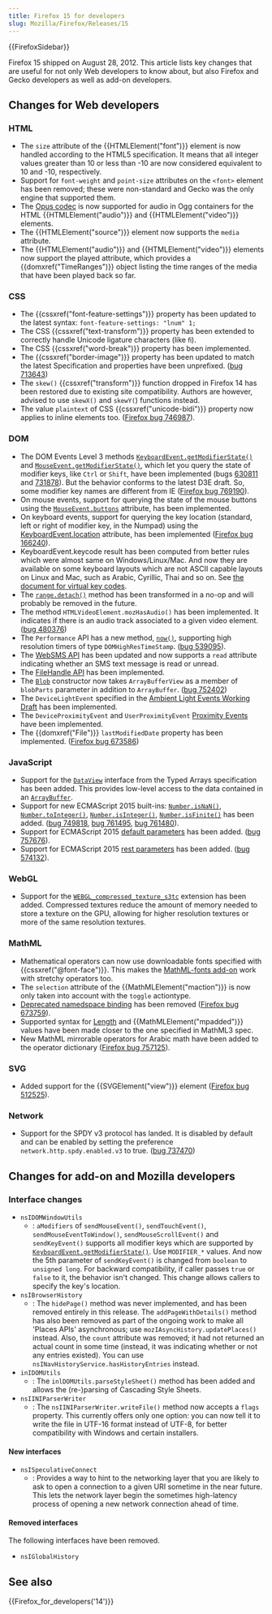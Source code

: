 ```yaml
---
title: Firefox 15 for developers
slug: Mozilla/Firefox/Releases/15
---
```


{{FirefoxSidebar}}

Firefox 15 shipped on August 28, 2012. This article lists key changes that are useful for not only Web developers to know about, but also Firefox and Gecko developers as well as add-on developers.

## Changes for Web developers

### HTML

- The `size` attribute of the {{HTMLElement("font")}} element is now handled according to the HTML5 specification. It means that all integer values greater than 10 or less than -10 are now considered equivalent to 10 and -10, respectively.
- Support for `font-weight` and `point-size` attributes on the `<font>` element has been removed; these were non-standard and Gecko was the only engine that supported them.
- The [Opus codec](https://www.opus-codec.org/) is now supported for audio in Ogg containers for the HTML {{HTMLElement("audio")}} and {{HTMLElement("video")}} elements.
- The {{HTMLElement("source")}} element now supports the `media` attribute.
- The {{HTMLElement("audio")}} and {{HTMLElement("video")}} elements now support the played attribute, which provides a {{domxref("TimeRanges")}} object listing the time ranges of the media that have been played back so far.

### CSS

- The {{cssxref("font-feature-settings")}} property has been updated to the latest syntax: `font-feature-settings: "lnum" 1;`
- The CSS {{cssxref("text-transform")}} property has been extended to correctly handle Unicode ligature characters (like `ﬁ`).
- The CSS {{cssxref("word-break")}} property has been implemented.
- The {{cssxref("border-image")}} property has been updated to match the latest Specification and properties have been unprefixed. ([bug 713643](https://bugzil.la/713643))
- The `skew()` {{cssxref("transform")}} function dropped in Firefox 14 has been restored due to existing site compatibility. Authors are however, advised to use `skewX()` and `skewY(`) functions instead.
- The value `plaintext` of CSS {{cssxref("unicode-bidi")}} property now applies to inline elements too. ([Firefox bug 746987](https://bugzil.la/746987)).

### DOM

- The DOM Events Level 3 methods [`KeyboardEvent.getModifierState()`](/en-US/docs/Web/API/KeyboardEvent#getmodifierstate%28%29) and [`MouseEvent.getModifierState()`](/en-US/docs/Web/API/MouseEvent#getmodifierstate%28%29), which let you query the state of modifier keys, like `Ctrl` or `Shift`, have been implemented (bugs [630811](https://bugzil.la/630811) and [731878](https://bugzil.la/731878)). But the behavior conforms to the latest D3E draft. So, some modifier key names are different from IE ([Firefox bug 769190](https://bugzil.la/769190)).
- On mouse events, support for querying the state of the mouse buttons using the [`MouseEvent.buttons`](/en-US/docs/Web/API/MouseEvent) attribute, has been implemented.
- On keyboard events, support for querying the key location (standard, left or right of modifier key, in the Numpad) using the [KeyboardEvent.location](/en-US/docs/Web/API/KeyboardEvent#attributes_location) attribute, has been implemented ([Firefox bug 166240](https://bugzil.la/166240)).
- KeyboardEvent.keycode result has been computed from better rules which were almost same on Windows/Linux/Mac. And now they are available on some keyboard layouts which are not ASCII capable layouts on Linux and Mac, such as Arabic, Cyrillic, Thai and so on. See [the document for virtual key codes](/en-US/docs/Web/API/KeyboardEvent#virtual_key_codes).
- The [`range.detach()`](/en-US/docs/Web/API/Range/detach) method has been transformed in a no-op and will probably be removed in the future.
- The method `HTMLVideoElement.mozHasAudio()` has been implemented. It indicates if there is an audio track associated to a given video element. ([bug 480376](https://bugzil.la/480376))
- The `Performance` API has a new method, [`now()`](/en-US/docs/Web/API/Performance/now), supporting high resolution timers of type `DOMHighResTimeStamp`. ([bug 539095](https://bugzil.la/539095)).
- The [WebSMS API](https://web.archive.org/web/20210620092659/https://developer.mozilla.org/en-US/docs/Archive/B2G_OS/API/Mobile_Messaging_API) has been updated and now supports a `read` attribute indicating whether an SMS text message is read or unread.
- The [FileHandle API](https://wiki.mozilla.org/WebAPI/FileHandleAPI) has been implemented.
- The [`Blob`](/en-US/docs/Web/API/Blob) constructor now takes `ArrayBufferView` as a member of `blobParts` parameter in addition to `ArrayBuffer`. ([bug 752402](https://bugzil.la/752402))
- The `DeviceLightEvent` specified in the [Ambient Light Events Working Draft](https://www.w3.org/TR/ambient-light/) has been implemented.
- The `DeviceProximityEvent` and `UserProximityEvent` [Proximity Events](https://www.w3.org/TR/proximity/) have been implemented.
- The {{domxref("File")}} `lastModifiedDate` property has been implemented. ([Firefox bug 673586](https://bugzil.la/673586))

### JavaScript

- Support for the [`DataView`](/en-US/docs/Web/JavaScript/Reference/Global_Objects/DataView) interface from the Typed Arrays specification has been added. This provides low-level access to the data contained in an [`ArrayBuffer`](/en-US/docs/Web/JavaScript/Reference/Global_Objects/ArrayBuffer).
- Support for new ECMAScript 2015 built-ins: [`Number.isNaN()`](/en-US/docs/Web/JavaScript/Reference/Global_Objects/Number/isNaN), [`Number.toInteger()`](https://web.archive.org/web/20200204124547/https://developer.mozilla.org/en-US/docs/Web/JavaScript/Reference/Global_Objects/Number/toInteger), [`Number.isInteger()`](/en-US/docs/Web/JavaScript/Reference/Global_Objects/Number/isInteger), [`Number.isFinite()`](/en-US/docs/Web/JavaScript/Reference/Global_Objects/Number/isFinite) has been added. ([bug 749818](https://bugzil.la/749818), [bug 761495](https://bugzil.la/761495), [bug 761480](https://bugzil.la/749818)).
- Support for ECMAScript 2015 [default parameters](/en-US/docs/Web/JavaScript/Reference/Functions/Default_parameters) has been added. ([bug 757676](https://bugzil.la/757676)).
- Support for ECMAScript 2015 [rest parameters](/en-US/docs/Web/JavaScript/Reference/Functions/rest_parameters) has been added. ([bug 574132](https://bugzil.la/574132)).

### WebGL

- Support for the [`WEBGL_compressed_texture_s3tc`](/en-US/docs/Web/API/WebGL_API/Using_Extensions#webgl_compressed_texture_s3tc) extension has been added. Compressed textures reduce the amount of memory needed to store a texture on the GPU, allowing for higher resolution textures or more of the same resolution textures.

### MathML

- Mathematical operators can now use downloadable fonts specified with {{cssxref("@font-face")}}. This makes the [MathML-fonts add-on](https://addons.mozilla.org/en-US/firefox/addon/mathml-fonts/) work with stretchy operators too.
- The `selection` attribute of the {{MathMLElement("maction")}} is now only taken into account with the `toggle` actiontype.
- [Deprecated namedspace binding](https://www.w3.org/TR/MathML3/chapter3.html#id.3.3.4.2.1) has been removed ([Firefox bug 673759](https://bugzil.la/673759)).
- Supported syntax for [Length](/en-US/docs/Web/MathML/Attribute/Values) and {{MathMLElement("mpadded")}} values have been made closer to the one specified in MathML3 spec.
- New MathML mirrorable operators for Arabic math have been added to the operator dictionary ([Firefox bug 757125](https://bugzil.la/757125)).

### SVG

- Added support for the {{SVGElement("view")}} element ([Firefox bug 512525](https://bugzil.la/512525)).

### Network

- Support for the SPDY v3 protocol has landed. It is disabled by default and can be enabled by setting the preference `network.http.spdy.enabled.v3` to true. ([bug 737470](https://bugzil.la/737470))

## Changes for add-on and Mozilla developers

### Interface changes

- `nsIDOMWindowUtils`
  - : `aModifiers` of `sendMouseEvent()`, `sendTouchEvent()`, `sendMouseEventToWindow()`, `sendMouseScrollEvent()` and `sendKeyEvent()` supports all modifier keys which are supported by [`KeyboardEvent.getModifierState()`](/en-US/docs/Web/API/KeyboardEvent#getmodifierstate%28%29). Use `MODIFIER_*` values. And now the 5th parameter of `sendKeyEvent()` is changed from `boolean` to `unsigned long`. For backward compatibility, if caller passes `true` or `false` to it, the behavior isn't changed. This change allows callers to specify the key's location.
- `nsIBrowserHistory`
  - : The `hidePage()` method was never implemented, and has been removed entirely in this release. The `addPageWithDetails()` method has also been removed as part of the ongoing work to make all 'Places APIs' asynchronous; use `mozIAsyncHistory.updatePlaces()` instead. Also, the `count` attribute was removed; it had not returned an actual count in some time (instead, it was indicating whether or not any entries existed). You can use `nsINavHistoryService.hasHistoryEntries` instead.
- `inIDOMUtils`
  - : The `inlDOMUtils.parseStyleSheet()` method has been added and allows the (re-)parsing of Cascading Style Sheets.
- `nsIINIParserWriter`
  - : The `nsIINIParserWriter.writeFile()` method now accepts a `flags` property. This currently offers only one option: you can now tell it to write the file in UTF-16 format instead of UTF-8, for better compatibility with Windows and certain installers.

#### New interfaces

- `nsISpeculativeConnect`
  - : Provides a way to hint to the networking layer that you are likely to ask to open a connection to a given URI sometime in the near future. This lets the network layer begin the sometimes high-latency process of opening a new network connection ahead of time.

#### Removed interfaces

The following interfaces have been removed.

- `nsIGlobalHistory`

## See also

{{Firefox_for_developers('14')}}
